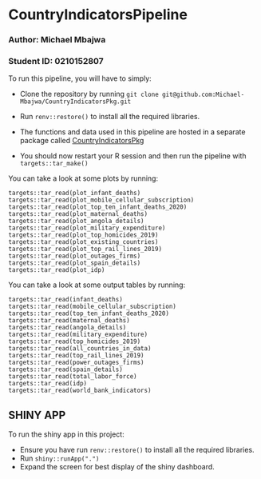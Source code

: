 # CountryIndicatorsPipeline

### Author: **Michael Mbajwa**

### Student ID: **0210152807**


To run this pipeline, you will have to simply:

- Clone the repository by running ```git clone git@github.com:Michael-Mbajwa/CountryIndicatorsPkg.git```
- Run ```renv::restore()``` to install all the required libraries.

- The functions and data used in this pipeline are hosted in a separate package called [CountryIndicatorsPkg](https://github.com/Michael-Mbajwa/CountryIndicatorsPkg)

- You should now restart your R session and then run the pipeline with ```targets::tar_make()```


You can take a look at some plots by running:
```targets::tar_read(plot_physicians_per_thousand)
targets::tar_read(plot_infant_deaths)
targets::tar_read(plot_mobile_cellular_subscription)
targets::tar_read(plot_top_ten_infant_deaths_2020)
targets::tar_read(plot_maternal_deaths)
targets::tar_read(plot_angola_details)
targets::tar_read(plot_military_expenditure)
targets::tar_read(plot_top_homicides_2019)
targets::tar_read(plot_existing_countries)
targets::tar_read(plot_top_rail_lines_2019)
targets::tar_read(plot_outages_firms)
targets::tar_read(plot_spain_details)
targets::tar_read(plot_idp)
```
You can take a look at some output tables by running:
```targets::tar_read(physicians_per_thousand)
targets::tar_read(infant_deaths)
targets::tar_read(mobile_cellular_subscription)
targets::tar_read(top_ten_infant_deaths_2020)
targets::tar_read(maternal_deaths)
targets::tar_read(angola_details)
targets::tar_read(military_expenditure)
targets::tar_read(top_homicides_2019)
targets::tar_read(all_countries_in_data)
targets::tar_read(top_rail_lines_2019)
targets::tar_read(power_outages_firms)
targets::tar_read(spain_details)
targets::tar_read(total_labor_force)
targets::tar_read(idp)
targets::tar_read(world_bank_indicators)
```

## SHINY APP

To run the shiny app in this project:

- Ensure you have run ```renv::restore()``` to install all the required libraries.
- Run ```shiny::runApp(".")```
- Expand the screen for best display of the shiny dashboard.